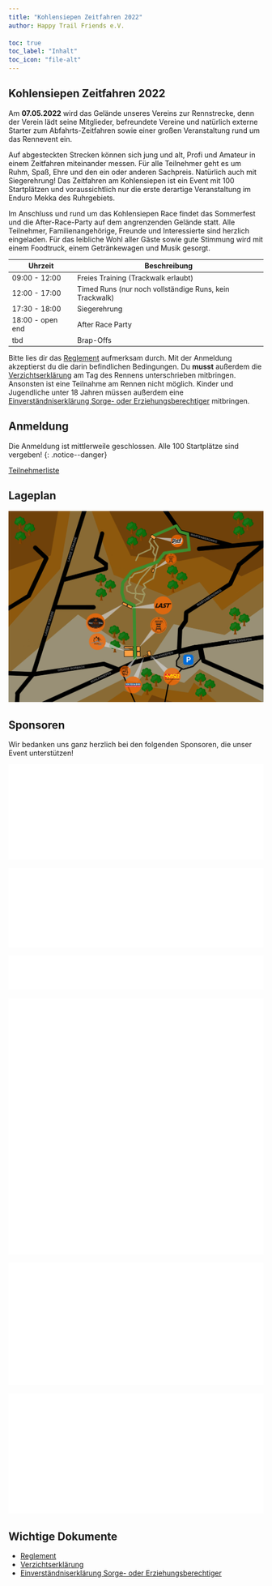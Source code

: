 ```yaml
---
title: "Kohlensiepen Zeitfahren 2022"
author: Happy Trail Friends e.V.

toc: true
toc_label: "Inhalt"
toc_icon: "file-alt"
---
```


## Kohlensiepen Zeitfahren 2022

Am **07.05.2022** wird das Gelände unseres Vereins zur Rennstrecke, denn der Verein lädt seine Mitglieder, befreundete Vereine und natürlich externe Starter zum Abfahrts-Zeitfahren sowie einer großen Veranstaltung rund um das Rennevent ein.

Auf abgesteckten Strecken können sich jung und alt, Profi und Amateur in einem Zeitfahren miteinander messen. Für alle Teilnehmer geht es um Ruhm, Spaß, Ehre und den ein oder anderen Sachpreis. Natürlich auch mit Siegerehrung! Das Zeitfahren am Kohlensiepen ist ein Event mit 100 Startplätzen und voraussichtlich nur die erste derartige Veranstaltung im Enduro Mekka des Ruhrgebiets.

Im Anschluss und rund um das Kohlensiepen Race findet das Sommerfest und die After-Race-Party auf dem angrenzenden Gelände statt. Alle Teilnehmer, Familienangehörige, Freunde und Interessierte sind herzlich eingeladen. Für das leibliche Wohl aller Gäste sowie gute Stimmung wird mit einem Foodtruck, einem Getränkewagen und Musik gesorgt.

| Uhrzeit | Beschreibung |
| --- | --- |
| 09:00 - 12:00 | Freies Training (Trackwalk erlaubt) |
| 12:00 - 17:00 | Timed Runs (nur noch vollständige Runs, kein Trackwalk) |
| 17:30 - 18:00 | Siegerehrung |
| 18:00 - open end | After Race Party |
| tbd | Brap-Offs |

Bitte lies dir das [Reglement](/assets/documents/zeitfahren/Reglement.pdf) aufmerksam durch. Mit der Anmeldung akzeptierst du die darin befindlichen Bedingungen. Du **musst** außerdem die [Verzichtserklärung](/assets/documents/zeitfahren/Verzichtserklärung.pdf) am Tag des Rennens unterschrieben mitbringen. Ansonsten ist eine Teilnahme am Rennen nicht möglich. Kinder und Jugendliche unter 18 Jahren müssen außerdem eine [Einverständniserklärung Sorge- oder Erziehungsberechtiger](/assets/documents/zeitfahren/Einverständniserklärung%20Sorge-%20oder%20Erziehungsberechtigter.pdf) mitbringen.

## Anmeldung
Die Anmeldung ist mittlerweile geschlossen. Alle 100 Startplätze sind vergeben!
{: .notice--danger}

<a href="https://portal.run-timing.de/529/participiants" class="btn btn--primary">Teilnehmerliste</a>

## Lageplan
![](/assets/images/zeitfahren/lageplan.png)

## Sponsoren
Wir bedanken uns ganz herzlich bei den folgenden Sponsoren, die unser Event unterstützen!

![](/assets/images/zeitfahren/ixs-logo.png)

![](/assets/images/zeitfahren/muc-off-logo.png)

![](/assets/images/zeitfahren/spank-logo.png)

![](/assets/images/zeitfahren/kumpelbier-logo.png)

![](/assets/images/zeitfahren/ahe-logo.png)

![](/assets/images/zeitfahren/logo-discarvery.png)

## Wichtige Dokumente
* [Reglement](/assets/documents/zeitfahren/Reglement.pdf)
* [Verzichtserklärung](/assets/documents/zeitfahren/Verzichtserklärung.pdf)
* [Einverständniserklärung Sorge- oder Erziehungsberechtiger](/assets/documents/zeitfahren/Einverständniserklärung%20Sorge-%20oder%20Erziehungsberechtigter.pdf)